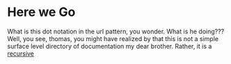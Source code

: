 # Here we Go

What is this dot notation in the url pattern, you wonder. What is he doing???
Well, you see, thomas, you might have realized by that this is not a simple
surface level directory of documentation my dear brother. Rather, it is a
<a href="/staff/doc/you.might.have.realized.by.now.that.this.is.not.a.simple.surface.level.directory.of.documentation.my.dear.brother__._.Rather.,.it.is.a.recursive/"
    >recursive</a>
